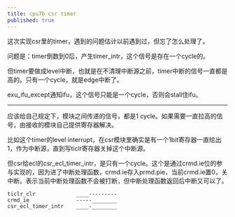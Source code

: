 ```yaml
---
title: cpu7b csr timer
published: true
---
```


这次实现csr里的timer，遇到的问题估计以前遇到过，但忘了怎么处理了。

问题是：timer倒数到0后，产生timer_intr，这个信号是存在一个cycle的。

但timer要做成level中断，也就是在不清理中断源之前，timer中断的信号一直都是高的。只有一个cycle，就是edge中断了。

exu_ifu_except通知ifu，这个信号只能是一个cycle，否则会stall住ifu。



------------------------------

应该给自己规定下，模块之间传递的信号，都是1 cycle。如果需要一直拉高的信号，由接收的模块自己提供寄存器解决。

比如这个timer的level interrupt，在csr模块里确实是有一个1bit寄存器一直给出1，作为中断源，直到写ticlr寄存器关掉这个中断源。

但csr给ecl的csr_ecl_timer_intr，是只有一个cycle。这个是通过crmd.ie位的参与实现的，因为进了中断处理函数，crmd.ie存入prmd.pie，当前crmd.ie置0，关中断。表示当前中断处理函数不会被打断，但中断处理函数返回后中断又可以了。

`````shell
ticlr_clr             ____---------
crmd_ie               -----________
csr_ecl_timer_intr    ____-________
`````
